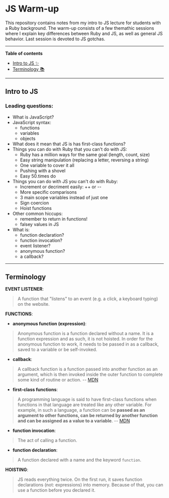 # JS Warm-up

This repository contains notes from my intro to JS lecture for students with a Ruby background. The warm-up consists of a few themathic sessions where I explain key differences between Ruby and JS, as well as general JS behavior. Last session is devoted to JS gotchas. 

---
**Table of contents**
- [Intro to JS ✨](#0-intro-to-js)
- [Terminology 📚](#terminology)

---
## Intro to JS

### Leading questions:
- What is JavaScript?
- JavaScript syntax:
    - functions
    - variables
    - objects
- What does it mean that JS is has first-class functions? 
- Things you can do with Ruby that you can't do with JS:
    - Ruby has a million ways for the same goal (length, count, size)
    - Easy string manipulation (replacing a letter, reversing a string)
    - One variable to cover it all
    - Pushing with a shovel 
    - Easy 50.times do
- Things you can do with JS you can't do with Ruby:
    - Increment or decriment easily: ++ or --
    - More specific comparisons
    - 3 main scope variables instead of just one
    - Sign coercion
    - Hoist functions
- Other common hiccups:
    - remember to return in functions!
    - falsey values in JS 
- What is:
    - function declaration?
    - function invocation?
    - event listener?
    - anonymous function?
    - a callback?

---
## Terminology

**EVENT LISTENER**:
>A function that "listens" to an event (e.g. a click, a keyboard typing) on the website.

**FUNCTIONS**:
- **anonymous function (expression)**:
>Anonymous function is a function declared without a name. It is a function expression and as such, it is not hoisted. In order for the anonymous function to work, it needs to be passed in as a callback, saved to a variable or be self-invoked.

- **callback**:
>A callback function is a function passed into another function as an argument, which is then invoked inside the outer function to complete some kind of routine or action. -- [MDN](https://developer.mozilla.org/en-US/docs/Glossary/Callback_function)

- **first-class functions**:
>A programming language is said to have first-class functions when functions in that language are treated like any other variable. For example, in such a language, a function can be **passed as an argument to other functions, can be returned by another function and can be assigned as a value to a variable**. -- [MDN](https://developer.mozilla.org/en-US/docs/Glossary/First-class_Function)

- **function invocation**:
>The act of calling a function. 

- **function declaration**:
>A function declared with a name and the keyword `function`.

**HOISTING**:
>JS reads everything twice. On the first run, it saves function declarations (not: expressions) into memory. Because of that, you can use a function before you declared it. 
